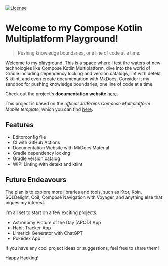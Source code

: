 [![License](https://img.shields.io/badge/License-Apache_2.0-blue.svg)](https://opensource.org/licenses/Apache-2.0)

# Welcome to my Compose Kotlin Multiplatform Playground!

> Pushing knowledge boundaries, one line of code at a time.

Welcome to my playground. This is a space where I test the waters of new technologies like Compose Kotlin Multiplatform, dive
into the world of Gradle including dependency locking and version catalogs, lint with detekt & ktlint, and even create documentation with
MkDocs. Consider it my sandbox for pushing knowledge boundaries, one line of code at a time.

Check out the project's **documentation website** [here](https://addyi.github.io/compose-kmp-playground/).

This project is based on the *official JetBrains Compose Multiplatform Mobile template*, which you can
find [here](https://github.com/JetBrains/compose-multiplatform-ios-android-template).

## Features

- Editorconfig file
- CI with GitHub Actions
- Documentation Website with MkDocs Material
- Gradle dependency locking
- Gradle version catalog
- WIP: Linting with detekt and ktlint

## Future Endeavours

The plan is to explore more libraries and tools, such as Ktor, Koin, SQLDelight, Coil, Compose Navigation with Voyager, and anything else
that piques my interest.

I'm all set to start on a few exciting projects:

- Astronomy Picture of the Day (APOD) App
- Habit Tracker App
- Limerick Generator with ChatGPT
- Pokédex App

If you have any cool project ideas or suggestions, feel free to share them!

Happy Hacking!

